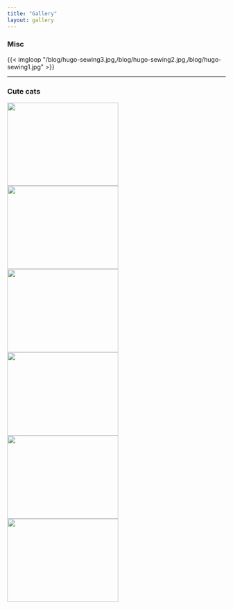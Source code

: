 ```yaml
---
title: "Gallery"
layout: gallery
---
```


<div class="row">
<div class="col">

###  Misc


</div>
</div>

{{< imgloop "/blog/hugo-sewing3.jpg,/blog/hugo-sewing2.jpg,/blog/hugo-sewing1.jpg" >}}

<hr class="border-dark opacity-70"/>

<div class="row">
<div class="col">

### Cute cats

<div class=" float-start mx-1 my-1"><img height="192px" width="256px"src="/gallery/catnnu/20230320_082500.jpg"></div>
<div class=" float-start mx-1 my-1"><img height="192px" width="256px"src="/gallery/catnnu/20230716_100854.jpg"></div>
<div class=" float-start mx-1 my-1"><img height="192px" width="256px"src="/gallery/catnnu/20230428_184818.jpg"></div>
<div class=" float-start mx-1 my-1"><img height="192px" width="256px"src="/gallery/catnnu/20230417_175023.jpg"></div>
<div class=" float-start mx-1 my-1"><img height="192px" width="256px"src="/gallery/catnnu/20230317_230000.jpg"></div>
<div class=" float-start mx-1 my-1"><img height="192px" width="256px"src="/gallery/catnnu/20230718_082827.jpg"></div>

</div>
</div>
